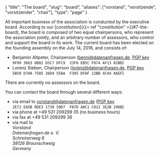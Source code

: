 {
    "title": "The board",
    "slug": "board",
    "aliases": ["vorstand", "vorsitzende", "vorsitzender", "chair"],
    "type": "page"
}

All important business of the association is conducted by the executive board. According to our [constitution]({{< ref "constitution" >}}#7-the-board), the board is composed of two equal chairpersons, who represent the association jointly, and an arbitrary number of assessors, who control and support the board in its work. The current board has been elected on the founding assembly on the July 14, 2018, and consists of:

* Benjamin Altpeter, Chairperson ([benni@datenanfragen.de](mailto:benni@datenanfragen.de), [PGP key](/pgp/AF1381BD.asc) `9F99 3663 0B82 D3C7 DFC9  23F6 EB5C F074 AF13 81BD`)
* Lorenz Sieben, Chairperson ([lorenz@datenanfragen.de](mailto:lorenz@datenanfragen.de), [PGP key](/pgp/4C44A6EF.asc) `5B50 D7A0 7585 26D4 55AA  F305 DFAF 12BB 4C44 A6EF`)

There are currently no assessors on the board.

You can contact the board through several different ways:

* via email to [vorstand@datenanfragen.de](mailto:vorstand@datenanfragen.de) ([PGP key](/pgp/3E2B296B.asc) `2E72 EA5B DDE3 1730 58D7  F87D A0C1 C012 3E2B 296B`)
* via phone at +49 531 209299 35 (no business hours)  
* via fax at +49 531 209299 36  
* via mail to  
    *Vorstand  
    Datenanfragen.de e. V.  
    Schreinerweg 6  
    38126 Braunschweig  
    Germany*
